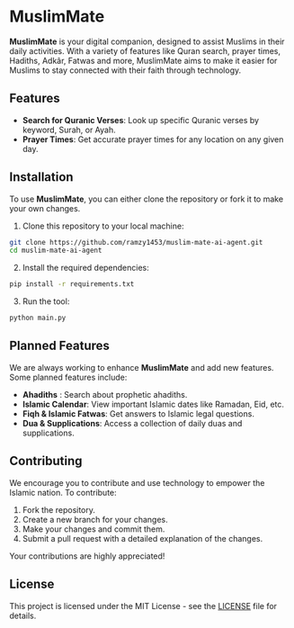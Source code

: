 
# MuslimMate

**MuslimMate** is your digital companion, designed to assist Muslims in their daily activities. With a variety of features like Quran search, prayer times, Hadiths, Adkâr, Fatwas and more, MuslimMate aims to make it easier for Muslims to stay connected with their faith through technology.

## Features

- **Search for Quranic Verses**: Look up specific Quranic verses by keyword, Surah, or Ayah.
- **Prayer Times**: Get accurate prayer times for any location on any given day.

## Installation

To use **MuslimMate**, you can either clone the repository or fork it to make your own changes.

1. Clone this repository to your local machine:

```bash
git clone https://github.com/ramzy1453/muslim-mate-ai-agent.git
cd muslim-mate-ai-agent
```

2. Install the required dependencies:

```bash
pip install -r requirements.txt
```

3. Run the tool:

```bash
python main.py
```

## Planned Features

We are always working to enhance **MuslimMate** and add new features. Some planned features include:

- **Ahadiths** : Search about prophetic ahadiths.
- **Islamic Calendar**: View important Islamic dates like Ramadan, Eid, etc.
- **Fiqh & Islamic Fatwas**: Get answers to Islamic legal questions.
- **Dua & Supplications**: Access a collection of daily duas and supplications.

## Contributing

We encourage you to contribute and use technology to empower the Islamic nation.
To contribute:

1. Fork the repository.
2. Create a new branch for your changes.
3. Make your changes and commit them.
4. Submit a pull request with a detailed explanation of the changes.

Your contributions are highly appreciated!

## License

This project is licensed under the MIT License - see the [LICENSE](LICENSE) file for details.
